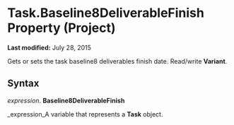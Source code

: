 
# Task.Baseline8DeliverableFinish Property (Project)

 **Last modified:** July 28, 2015

Gets or sets the task baseline8 deliverables finish date. Read/write  **Variant**.

## Syntax

 _expression_. **Baseline8DeliverableFinish**

 _expression_A variable that represents a  **Task** object.

